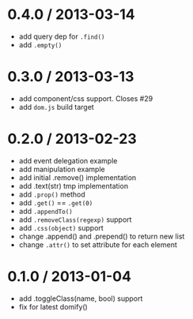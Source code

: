 
0.4.0 / 2013-03-14 
==================

  * add query dep for `.find()`
  * add `.empty()`

0.3.0 / 2013-03-13 
==================

  * add component/css support. Closes #29
  * add `dom.js` build target

0.2.0 / 2013-02-23 
==================

  * add event delegation example
  * add manipulation example
  * add initial .remove() implementation
  * add .text(str) tmp implementation
  * add `.prop()` method
  * add `.get()` == `.get(0)`
  * add `.appendTo()`
  * add `.removeClass(regexp)` support
  * add `.css(object)` support
  * change .append() and .prepend() to return new list
  * change `.attr()` to set attribute for each element

0.1.0 / 2013-01-04
==================

  * add .toggleClass(name, bool) support
  * fix for latest domify()

